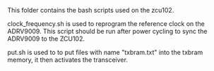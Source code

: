 This folder contains the bash scripts used on the zcu102.

clock_frequency.sh is used to reprogram the reference clock on the ADRV9009.  This script
should be run after power cycling to sync the ADRV9009 to the ZCU102.

put.sh is used to to put files with name "txbram.txt" into the txbram memory, it then 
activates the transceiver.
